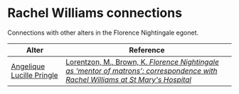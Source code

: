 # Rachel Williams connections
Connections with other alters in the Florence Nightingale egonet.

| Alter  | Reference|
| ------------- |------------- |
| [Angelique Lucille Pringle](https://github.com/altealo/FNTest/blob/master/AltersReferences/AngeliqueLucillePringle.md)  |[Lorentzon, M., Brown, K. *Florence Nightingale as ‘mentor of matrons’: correspondence with Rachel Williams at St Mary's Hospital*](https://onlinelibrary.wiley.com/doi/abs/10.1046/j.1365-2834.2003.00375.x)|
